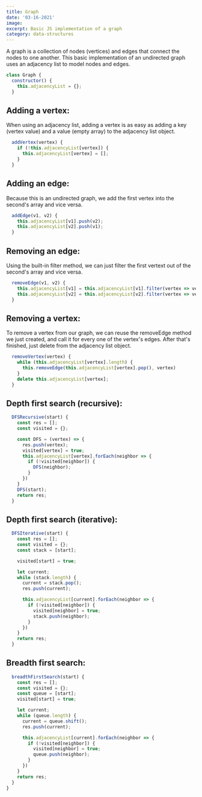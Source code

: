 ```yaml
---
title: Graph
date: '03-16-2021'
image:
excerpt: Basic JS implementation of a graph
category: data-structures
---
```


A graph is a collection of nodes (vertices) and edges that connect the nodes to one another. This
basic implementation of an undirected graph uses an adjacency list to model nodes and edges.

```js
class Graph {
  constructor() {
    this.adjacencyList = {};
  }
```
## Adding a vertex:
When using an adjacency list, adding a vertex is as easy as adding a key (vertex value) and a value (empty array)
to the adjacency list object.
```js
  addVertex(vertex) {
    if (!this.adjacencyList[vertex]) {
      this.adjacencyList[vertex] = [];
    }
  }
```
## Adding an edge:
Because this is an undirected graph, we add the first vertex into the second's array and vice versa.
```js
  addEdge(v1, v2) {
    this.adjacencyList[v1].push(v2);
    this.adjacencyList[v2].push(v1);
  }
```
## Removing an edge:
Using the built-in filter method, we can just filter the first vertext out of the second's array and vice versa.
```js
  removeEdge(v1, v2) {
    this.adjacencyList[v1] = this.adjacencyList[v1].filter(vertex => vertex !== v2)
    this.adjacencyList[v2] = this.adjacencyList[v2].filter(vertex => vertex !== v1)
  }
```
## Removing a vertex:
To remove a vertex from our graph, we can reuse the removeEdge method we just created, and call it for every
one of the vertex's edges. After that's finished, just delete from the adjacency list object.
```js
  removeVertex(vertex) {
    while (this.adjacencyList[vertex].length) {
      this.removeEdge(this.adjacencyList[vertex].pop(), vertex)
    }
    delete this.adjacencyList[vertex];
  }
```
## Depth first search (recursive):
```js
  DFSRecursive(start) {
    const res = [];
    const visited = {};

    const DFS = (vertex) => {
      res.push(vertex);
      visited[vertex] = true;
      this.adjacencyList[vertex].forEach(neighbor => {
        if (!visited[neighbor]) {
          DFS(neighbor);
        }
      })
    }
    DFS(start);
    return res;
  }
```
## Depth first search (iterative):
```js
  DFSIterative(start) {
    const res = [];
    const visited = {};
    const stack = [start];

    visited[start] = true;

    let current;
    while (stack.length) {
      current = stack.pop();
      res.push(current);

      this.adjacencyList[current].forEach(neighbor => {
        if (!visited[neighbor]) {
          visited[neighbor] = true;
          stack.push(neighbor);
        }
      })
    }
    return res;
  }
```
## Breadth first search:
```js
  breadthFirstSearch(start) {
    const res = [];
    const visited = {};
    const queue = [start];
    visited[start] = true;

    let current;
    while (queue.length) {
      current = queue.shift();
      res.push(current);

      this.adjacencyList[current].forEach(neighbor => {
        if (!visited[neighbor]) {
          visited[neighbor] = true;
          queue.push(neighbor);
        }
      })
    }
    return res;
  }
}
```